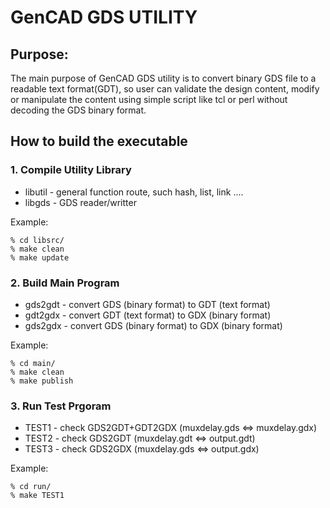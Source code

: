 # GenCAD GDS UTILITY

## Purpose:
The main purpose of GenCAD GDS utility is to convert binary GDS file 
to a readable text format(GDT), so user can validate the design content,
modify or manipulate the content using simple script like tcl or perl 
without decoding the GDS binary format.

## How to build the executable

### 1. Compile Utility Library
  * libutil - general function route, such hash, list, link ....
  * libgds  - GDS reader/writter

Example:

	% cd libsrc/
	% make clean
	% make update


### 2. Build Main Program
  * gds2gdt - convert GDS (binary format) to GDT (text format)
  * gdt2gdx - convert GDT (text format) to GDX (binary format)
  * gds2gdx - convert GDS (binary format) to GDX (binary format)

Example:

	% cd main/	
	% make clean
	% make publish


### 3. Run Test Prgoram
  * TEST1 - check GDS2GDT+GDT2GDX  (muxdelay.gds <=> muxdelay.gdx)
  * TEST2 - check GDS2GDT (muxdelay.gdt <=> output.gdt)
  * TEST3 - check GDS2GDX (muxdelay.gds <=> output.gdx)
  
Example:

	% cd run/	
	% make TEST1



